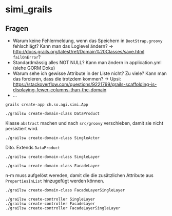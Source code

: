 # simi_grails

## Fragen
- Warum keine Fehlermeldung, wenn das Speichern in `BootStrap.groovy` fehlschlägt? Kann man das Loglevel ändern? -> http://docs.grails.org/latest/ref/Domain%20Classes/save.html `failOnError`?
- Standardmässig alles NOT NULL? Kann man ändern in application.yml (siehe GORM Doku)
- Warum sehe ich gewisse Attribute in der Liste nicht? Zu viele? Kann man das forcieren, dass die trotzdem kommen? -> Upsi: https://stackoverflow.com/questions/9221799/grails-scaffolding-is-displaying-fewer-columns-than-the-domain
- ...

```
grails create-app ch.so.agi.simi.App
```

```
./grailsw create-domain-class DataProduct
```

Klasse `abstract` machen und nach `src/groovy` verschieben, damit sie nicht persistiert wird.

```
./grailsw create-domain-class SingleActor
```

Dito. Extends `DataProduct`

```
./grailsw create-domain-class SingleLayer
```
```
./grailsw create-domain-class FacadeLayer
```

n-m muss aufgelöst wereden, damit die die zusätzlichen Attribute aus `PropertiesInList` hinzugefügt werden können.
```
./grailsw create-domain-class FacadeLayerSingleLayer
```

```
./grailsw create-controller SingleLayer
./grailsw create-controller FacadeLayer
./grailsw create-controller FacadeLayerSingleLayer
```



